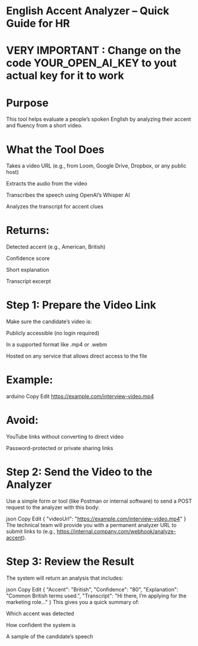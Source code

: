 # English Accent Analyzer – Quick Guide for HR
# VERY IMPORTANT : Change on the code YOUR_OPEN_AI_KEY to yout actual key for it to work

# Purpose
This tool helps evaluate a people’s spoken English by analyzing their accent and fluency from a short video. 


# What the Tool Does
Takes a video URL (e.g., from Loom, Google Drive, Dropbox, or any public host)

Extracts the audio from the video

Transcribes the speech using OpenAI’s Whisper AI

Analyzes the transcript for accent clues

# Returns:

Detected accent (e.g., American, British)

Confidence score

Short explanation

Transcript excerpt

# Step 1: Prepare the Video Link
Make sure the candidate’s video is:

Publicly accessible (no login required)

In a supported format like .mp4 or .webm

Hosted on any service that allows direct access to the file

# Example:

arduino
Copy
Edit
https://example.com/interview-video.mp4
# Avoid:

YouTube links without converting to direct video

Password-protected or private sharing links

# Step 2: Send the Video to the Analyzer
Use a simple form or tool (like Postman or internal software) to send a POST request to the analyzer with this body:

json
Copy
Edit
{
 "videoUrl": "https://example.com/interview-video.mp4"
}
The technical team will provide you with a permanent analyzer URL to submit links to (e.g., https://internal.company.com/webhook/analyze-accent).

# Step 3: Review the Result
The system will return an analysis that includes:

json
Copy
Edit
{
  "Accent": "British",
  "Confidence": "80",
  "Explanation": "Common British terms used.",
  "Transcript": "Hi there, I’m applying for the marketing role..."
}
This gives you a quick summary of:

Which accent was detected

How confident the system is

A sample of the candidate’s speech
